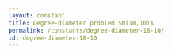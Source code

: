 ```yaml
---
layout: constant
title: Degree-diameter problem $N(18,10)$
permalink: /constants/degree-diameter-18-10/
id: degree-diameter-18-10
---
```

